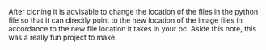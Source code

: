 After cloning it is advisable to change the location of the files in the python file so that it can directly point to the new location of the image files in accordance to the new file location it takes in your pc. Aside this note, this was a really fun project to make.
